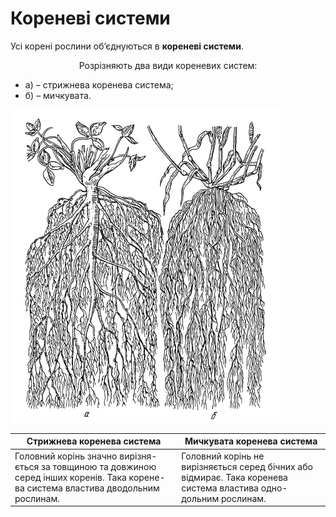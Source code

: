 
# Кореневi системи
Усi коренi рослини об’єднуються в **кореневi системи**.
<p align="center">Розрiзняють два види кореневих систем:</p>
<ul>
<li>а) – стрижнева коренева система;</li> 
<li>б) – мичкувата.</li>
</ul>

<img class="image" src="11.png" alt="Стрижнева та мичкувата кореневі системи"/>

| Стрижнева коренева система | Мичкувата коренева система |
| -- | -- |
| Головний корiнь значно вирiзня- ється за товщиною та довжиною серед iнших коренiв. Така корене- ва система властива дводольним рослинам. | Головний корiнь не вирiзняється серед бiчних або вiдмирає. Така коренева система властива одно- дольним рослинам. |
